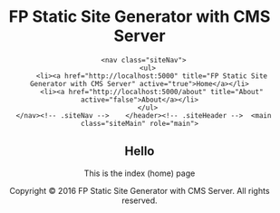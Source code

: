 <!doctype html>
<html lang="en">
<head>
  <meta charset="UTF-8" />
  <title>Home | FP Static Site Generator with CMS Server</title>
  <meta name="description" content="Site created with FP Static Site Generator with CMS Server">
  <link rel="stylesheet" media="all" href="/css/app.css">
</head>
<body>
  <div class="siteContainer">
    <header class="siteHeader">
        <h1 class="siteTitle">FP Static Site Generator with CMS Server</h1>

      <nav class="siteNav">
        <ul>
          <li><a href="http://localhost:5000" title="FP Static Site Generator with CMS Server" active="true">Home</a></li>
          <li><a href="http://localhost:5000/about" title="About" active="false">About</a></li>
        </ul>
      </nav><!-- .siteNav -->    </header><!-- .siteHeader -->  <main class="siteMain" role="main">
    
<h2 class="pageTitle">Hello</h2>

This is the index (home) page
  </main>
    <footer class="siteFooter" role="footer">
      <p>Copyright &copy; 2016 FP Static Site Generator with CMS Server. All rights reserved.</p>
    </footer><!-- .siteFooter -->
  </div><!-- .siteContainer -->

  <script src="/js/app.js"></script>
</body>
</html>